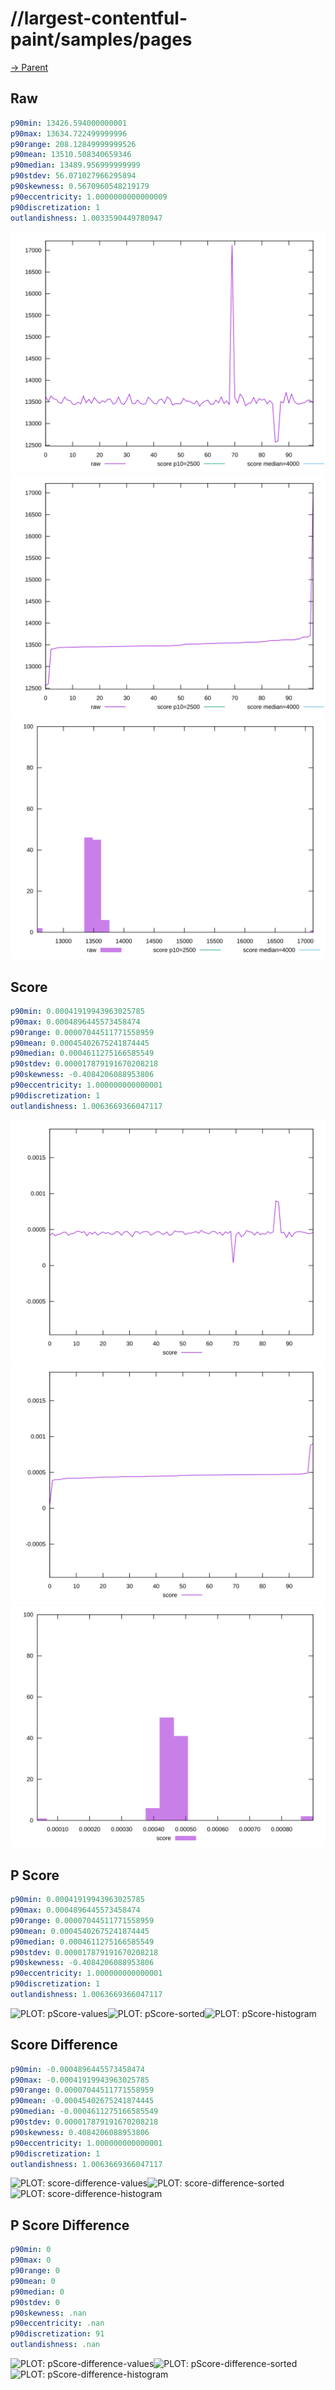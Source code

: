 
# //largest-contentful-paint/samples/pages

[→ Parent](../..)


## Raw


```yaml
p90min: 13426.594000000001
p90max: 13634.722499999996
p90range: 208.12849999999526
p90mean: 13510.508340659346
p90median: 13489.956999999999
p90stdev: 56.071027966295894
p90skewness: 0.5670960548219179
p90eccentricity: 1.0000000000000009
p90discretization: 1
outlandishness: 1.0033590449780947

```

![PLOT: raw-values](./raw/values.svg)![PLOT: raw-sorted](./raw/sorted.svg)![PLOT: raw-histogram](./raw/histogram.svg)
## Score


```yaml
p90min: 0.00041919943963025785
p90max: 0.0004896445573458474
p90range: 0.00007044511771558959
p90mean: 0.00045402675241874445
p90median: 0.0004611275166585549
p90stdev: 0.000017879191670208218
p90skewness: -0.4084206088953806
p90eccentricity: 1.000000000000001
p90discretization: 1
outlandishness: 1.0063669366047117

```

![PLOT: score-values](./score/values.svg)![PLOT: score-sorted](./score/sorted.svg)![PLOT: score-histogram](./score/histogram.svg)
## P Score


```yaml
p90min: 0.00041919943963025785
p90max: 0.0004896445573458474
p90range: 0.00007044511771558959
p90mean: 0.00045402675241874445
p90median: 0.0004611275166585549
p90stdev: 0.000017879191670208218
p90skewness: -0.4084206088953806
p90eccentricity: 1.000000000000001
p90discretization: 1
outlandishness: 1.0063669366047117

```

![PLOT: pScore-values](./pScore/values.svg)![PLOT: pScore-sorted](./pScore/sorted.svg)![PLOT: pScore-histogram](./pScore/histogram.svg)
## Score Difference


```yaml
p90min: -0.0004896445573458474
p90max: -0.00041919943963025785
p90range: 0.00007044511771558959
p90mean: -0.00045402675241874445
p90median: -0.0004611275166585549
p90stdev: 0.000017879191670208218
p90skewness: 0.4084206088953806
p90eccentricity: 1.000000000000001
p90discretization: 1
outlandishness: 1.0063669366047117

```

![PLOT: score-difference-values](./score-difference/values.svg)![PLOT: score-difference-sorted](./score-difference/sorted.svg)![PLOT: score-difference-histogram](./score-difference/histogram.svg)
## P Score Difference


```yaml
p90min: 0
p90max: 0
p90range: 0
p90mean: 0
p90median: 0
p90stdev: 0
p90skewness: .nan
p90eccentricity: .nan
p90discretization: 91
outlandishness: .nan

```

![PLOT: pScore-difference-values](./pScore-difference/values.svg)![PLOT: pScore-difference-sorted](./pScore-difference/sorted.svg)![PLOT: pScore-difference-histogram](./pScore-difference/histogram.svg)